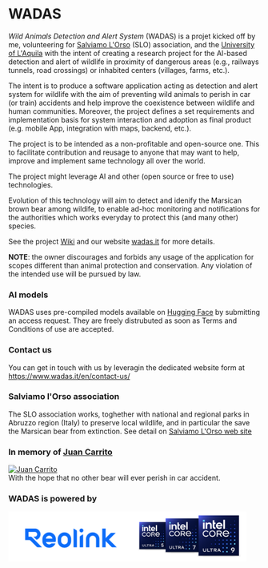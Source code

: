 # WADAS
*Wild Animals Detection and Alert System* (WADAS) is a projet kicked off by me, volunteering for [Salviamo L'Orso](https://www.salviamolorso.it/en/) (SLO) association, and the [University of L'Aquila](https://www.univaq.it/) with the intent of creating a research project for the AI-based detection and alert of wildlife in proximity of dangerous areas (e.g., railways tunnels, road crossings) or inhabited centers (villages, farms, etc.).

The intent is to produce a software application acting as detection and alert system for wildlife with the aim of preventing wild animals to perish in car (or train) accidents and help improve the coexistence between wildlife and human communities. Moreover, the project defines a set requirements and implementation basis for system interaction and adoption as final product (e.g. mobile App, integration with maps, backend, etc.).

The project is to be intended as a non-profitable and open-source one. This to facilitate contribution and reusage to anyone that may want to help, improve and implement same technology all over the world.

The project might leverage AI and other (open source or free to use) technologies.

Evolution of this technology will aim to detect and idenify the Marsican brown bear among wildife, to enable ad-hoc monitoring and notifications for the authorities which works everyday to protect this (and many other) species.

See the project [Wiki](https://github.com/stefanodellosa-personal/WADAS/wiki) and our website [wadas.it](https://www.wadas.it/en/home-en/) for more details.

**NOTE**: the owner discourages and forbids any usage of the application for scopes different than animal protection and conservation. Any violation of the intended use will be pursued by law.

### AI models
WADAS uses pre-compiled models available on [Hugging Face](https://huggingface.co/wadas-it) by submitting an access request. They are freely distrubuted as soon as Terms and Conditions of use are accepted.

### Contact us
You can get in touch with us by leveragin the dedicated website form at https://www.wadas.it/en/contact-us/

### Salviamo l'Orso association
The SLO association works, toghether with national and regional parks in Abruzzo region (Italy) to preserve local wildlife, and in particular the save the Marsican bear from extinction. See detail on [Salviamo L'Orso web site](https://www.salviamolorso.it/en/)

### In memory of [Juan Carrito](https://www.parcoabruzzo.it/pagina.php?id=130)<br/>
[![Juan Carrito](https://www.parcoabruzzo.it/fotoGallery/49995_4_PNALM.jpeg)](https://www.parcoabruzzo.it/pagina.php?id=130)
<br/>With the hope that no other bear will ever perish in car accident.

### WADAS is powered by <br/>
<a href="https://reolink.com/"><img src="https://github.com/stefanodellosa-personal/WADAS/blob/main/powered_by/reolink_logo.png" height="100"></a><a href="https://www.intel.com/content/www/us/en/products/details/processors/core-ultra.html"><img src="https://github.com/stefanodellosa-personal/WADAS/blob/main/powered_by/core-ultra-processor-family-badges-5-7-9-right.png" height="100"></a>

